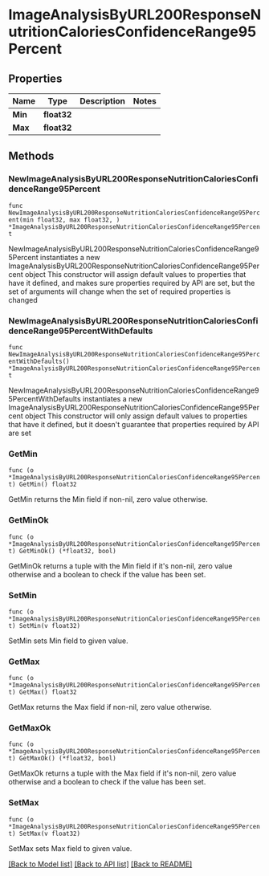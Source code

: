 # ImageAnalysisByURL200ResponseNutritionCaloriesConfidenceRange95Percent

## Properties

Name | Type | Description | Notes
------------ | ------------- | ------------- | -------------
**Min** | **float32** |  | 
**Max** | **float32** |  | 

## Methods

### NewImageAnalysisByURL200ResponseNutritionCaloriesConfidenceRange95Percent

`func NewImageAnalysisByURL200ResponseNutritionCaloriesConfidenceRange95Percent(min float32, max float32, ) *ImageAnalysisByURL200ResponseNutritionCaloriesConfidenceRange95Percent`

NewImageAnalysisByURL200ResponseNutritionCaloriesConfidenceRange95Percent instantiates a new ImageAnalysisByURL200ResponseNutritionCaloriesConfidenceRange95Percent object
This constructor will assign default values to properties that have it defined,
and makes sure properties required by API are set, but the set of arguments
will change when the set of required properties is changed

### NewImageAnalysisByURL200ResponseNutritionCaloriesConfidenceRange95PercentWithDefaults

`func NewImageAnalysisByURL200ResponseNutritionCaloriesConfidenceRange95PercentWithDefaults() *ImageAnalysisByURL200ResponseNutritionCaloriesConfidenceRange95Percent`

NewImageAnalysisByURL200ResponseNutritionCaloriesConfidenceRange95PercentWithDefaults instantiates a new ImageAnalysisByURL200ResponseNutritionCaloriesConfidenceRange95Percent object
This constructor will only assign default values to properties that have it defined,
but it doesn't guarantee that properties required by API are set

### GetMin

`func (o *ImageAnalysisByURL200ResponseNutritionCaloriesConfidenceRange95Percent) GetMin() float32`

GetMin returns the Min field if non-nil, zero value otherwise.

### GetMinOk

`func (o *ImageAnalysisByURL200ResponseNutritionCaloriesConfidenceRange95Percent) GetMinOk() (*float32, bool)`

GetMinOk returns a tuple with the Min field if it's non-nil, zero value otherwise
and a boolean to check if the value has been set.

### SetMin

`func (o *ImageAnalysisByURL200ResponseNutritionCaloriesConfidenceRange95Percent) SetMin(v float32)`

SetMin sets Min field to given value.


### GetMax

`func (o *ImageAnalysisByURL200ResponseNutritionCaloriesConfidenceRange95Percent) GetMax() float32`

GetMax returns the Max field if non-nil, zero value otherwise.

### GetMaxOk

`func (o *ImageAnalysisByURL200ResponseNutritionCaloriesConfidenceRange95Percent) GetMaxOk() (*float32, bool)`

GetMaxOk returns a tuple with the Max field if it's non-nil, zero value otherwise
and a boolean to check if the value has been set.

### SetMax

`func (o *ImageAnalysisByURL200ResponseNutritionCaloriesConfidenceRange95Percent) SetMax(v float32)`

SetMax sets Max field to given value.



[[Back to Model list]](../README.md#documentation-for-models) [[Back to API list]](../README.md#documentation-for-api-endpoints) [[Back to README]](../README.md)



